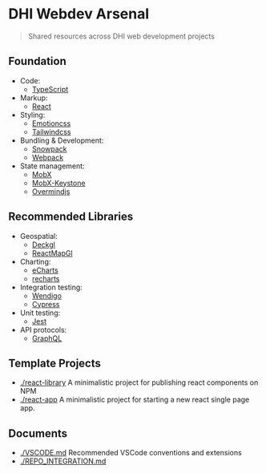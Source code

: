 # DHI Webdev Arsenal

> Shared resources across DHI web development projects

## Foundation

- Code:
  - [TypeScript](https://www.typescriptlang.org)
- Markup:
  - [React](https://reactjs.org/)
- Styling:
  - [Emotioncss](https://emotion.sh/docs/introduction)
  - [Tailwindcss](https://tailwindcss.com/)
- Bundling & Development:
  - [Snowpack](https://www.snowpack.dev/) 
  - [Webpack](https://webpack.js.org/)
- State management:
  - [MobX](https://mobx.js.org/)
  - [MobX-Keystone](https://mobx-keystone.js.org/)
  - [Overmindjs](https://overmindjs.org/)

## Recommended Libraries

- Geospatial:
  - [Deckgl](https://deck.gl/)
  - [ReactMapGl](https://github.com/visgl/react-map-gl)
- Charting:
  - [eCharts](https://echarts.apache.org/en/index.html)
  - [recharts](https://recharts.org/)
- Integration testing:
  - [Wendigo](https://github.com/angrykoala/wendigo)
  - [Cypress](https://www.cypress.io/)
- Unit testing:
  - [Jest](https://jestjs.io/)
- API protocols:
  - [GraphQL](https://graphql.org/)

## Template Projects

- [./react-library](./react-library) A minimalistic project for publishing react components on NPM
- [./react-app](./react-app) A minimalistic project for starting a new react single page app.

## Documents

- [./VSCODE.md](./VSCODE.md) Recommended VSCode conventions and extensions
- [./REPO_INTEGRATION.md](./REPO_INTEGRATION.md)
